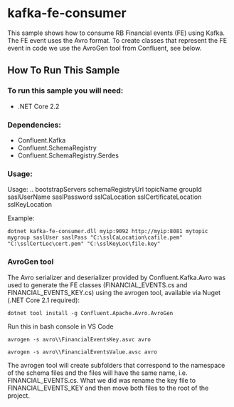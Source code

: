 kafka-fe-consumer
==================================

This sample shows how to consume RB Financial events (FE) using Kafka.  The FE event uses the Avro format.  To create classes that represent the FE event in code we use the AvroGen tool from Confluent, see below.

## How To Run This Sample

### To run this sample you will need:
- .NET Core 2.2

### Dependencies:
- Confluent.Kafka
- Confluent.SchemaRegistry
- Confluent.SchemaRegistry.Serdes

### Usage:
Usage: .. bootstrapServers schemaRegistryUrl topicName groupId saslUserName saslPassword sslCaLocation sslCertificateLocation sslKeyLocation

Example:
```
dotnet kafka-fe-consumer.dll myip:9092 http://myip:8081 mytopic mygroup saslUser saslPass "C:\sslCaLocation\cafile.pem" "C:\sslCertLoc\cert.pem" "C:\sslKeyLoc\file.key"
```

### AvroGen tool
The Avro serializer and deserializer provided by Confluent.Kafka.Avro was used to generate the FE classes (FINANCIAL_EVENTS.cs and FINANCIAL_EVENTS_KEY.cs) using the avrogen tool, available via Nuget (.NET Core 2.1 required):
```
dotnet tool install -g Confluent.Apache.Avro.AvroGen
```
Run this in bash console in VS Code
```
avrogen -s avro\\FinancialEventsKey.asvc avro
```
```
avrogen -s avro\\FinancialEventsValue.avsc avro
```

The avrogen tool will create subfolders that correspond to the namespace of the schema files and the files will have the same name, i.e. FINANCIAL_EVENTS.cs. What we did was rename the key file to FINANCIAL_EVENTS_KEY and then move both files to the root of the project.